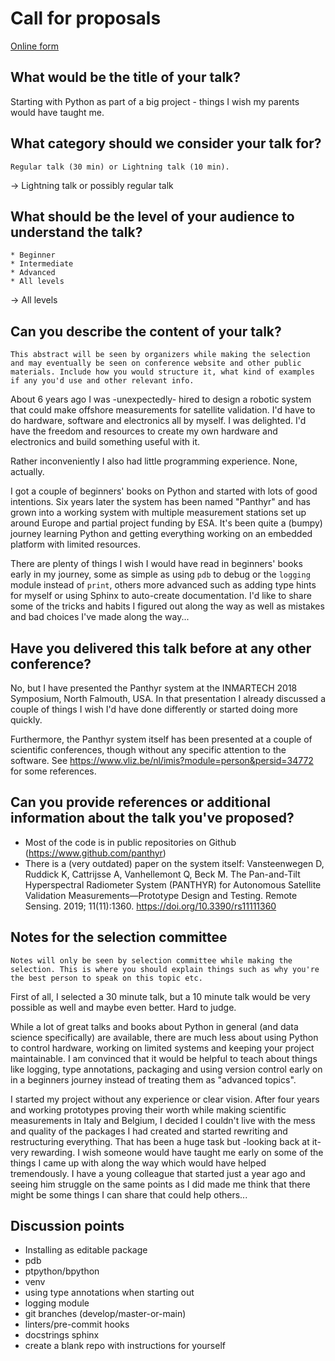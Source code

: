 # Call for proposals

[Online form](https://pyconestonia.typeform.com/to/hBOEtTQ3?typeform-source=pycon.ee)

## What would be the title of your talk?

Starting with Python as part of a big project - things I wish my parents would have taught me.

## What category should we consider your talk for?

```plaintext
Regular talk (30 min) or Lightning talk (10 min).
```

-> Lightning talk or possibly regular talk

## What should be the level of your audience to understand the talk?

```plaintext
* Beginner
* Intermediate
* Advanced
* All levels
```

-> All levels

## Can you describe the content of your talk?

```plaintext
This abstract will be seen by organizers while making the selection and may eventually be seen on conference website and other public materials. Include how you would structure it, what kind of examples if any you'd use and other relevant info.
```

About 6 years ago I was -unexpectedly- hired to design a robotic system that could make offshore measurements for satellite validation. I'd have to do hardware, software and electronics all by myself. I was delighted. I'd have the freedom and resources to create my own hardware and electronics and build something useful with it.

Rather inconveniently I also had little programming experience. None, actually.

I got a couple of beginners' books on Python and started with lots of good intentions. Six years later the system has been named "Panthyr" and has grown into a working system with multiple measurement stations set up around Europe and partial project funding by ESA. It's been quite a (bumpy) journey learning Python and getting everything working on an embedded platform with limited resources.

There are plenty of things I wish I would have read in beginners' books early in my journey, some as simple as using `pdb` to debug or the `logging` module instead of `print`, others more advanced such as adding type hints for myself or using Sphinx to auto-create documentation. I'd like to share some of the tricks and habits I figured out along the way as well as mistakes and bad choices I've made along the way...

## Have you delivered this talk before at any other conference?

No, but I have presented the Panthyr system at the INMARTECH 2018 Symposium, North Falmouth, USA. In that presentation I already discussed a couple of things I wish I'd have done differently or started doing more quickly.

Furthermore, the Panthyr system itself has been presented at a couple of scientific conferences, though without any specific attention to the software. See https://www.vliz.be/nl/imis?module=person&persid=34772 for some references.

## Can you provide references or additional information about the talk you've proposed?

* Most of the code is in public repositories on Github (https://www.github.com/panthyr)
* There is a (very outdated) paper on the system itself: Vansteenwegen D, Ruddick K, Cattrijsse A, Vanhellemont Q, Beck M. The Pan-and-Tilt Hyperspectral Radiometer System (PANTHYR) for Autonomous Satellite Validation Measurements—Prototype Design and Testing. Remote Sensing. 2019; 11(11):1360. <https://doi.org/10.3390/rs11111360>

## Notes for the selection committee

```plaintext
Notes will only be seen by selection committee while making the selection. This is where you should explain things such as why you're the best person to speak on this topic etc.
```

First of all, I selected a 30 minute talk, but a 10 minute talk would be very possible as well and maybe even better. Hard to judge.

While a lot of great talks and books about Python in general (and data science specifically) are available, there are much less about using Python to control hardware, working on limited systems and keeping your project maintainable. I am convinced that it would be helpful to teach about things like logging, type annotations, packaging and using version control early on in a beginners journey instead of treating them as "advanced topics".

I started my project without any experience or clear vision. After four years and working prototypes proving their worth while making scientific measurements in Italy and Belgium, I decided I couldn't live with the mess and quality of the packages I had created and started rewriting and restructuring everything. That has been a huge task but -looking back at it- very rewarding. I wish someone would have taught me early on some of the things I came up with along the way which would have helped tremendously. I have a young colleague that started just a year ago and seeing him struggle on the same points as I did made me think that there might be some things I can share that could help others...

## Discussion points

* Installing as editable package
* pdb
* ptpython/bpython
* venv
* using type annotations when starting out
* logging module
* git branches (develop/master-or-main)
* linters/pre-commit hooks
* docstrings sphinx
* create a blank repo with instructions for yourself